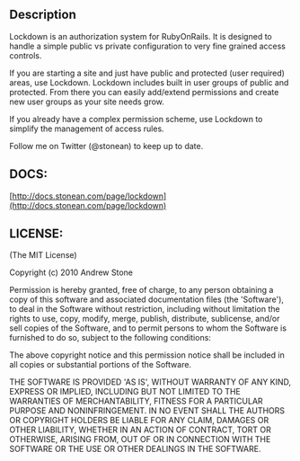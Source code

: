 ## Description

Lockdown is an authorization system for RubyOnRails. It is designed to handle a simple public vs private configuration to very fine grained access controls.

If you are starting a site and just have public and protected (user required) areas, use Lockdown. Lockdown includes built in user groups of public and protected. From there you can easily add/extend permissions and create new user groups as your site needs grow.

If you already have a complex permission scheme, use Lockdown to simplify the management of access rules.

Follow me on Twitter (@stonean) to keep up to date.

## DOCS:

  [http://docs.stonean.com/page/lockdown](http://docs.stonean.com/page/lockdown)

## LICENSE:

(The MIT License)

Copyright (c) 2010 Andrew Stone

Permission is hereby granted, free of charge, to any person obtaining
a copy of this software and associated documentation files (the
'Software'), to deal in the Software without restriction, including
without limitation the rights to use, copy, modify, merge, publish,
distribute, sublicense, and/or sell copies of the Software, and to
permit persons to whom the Software is furnished to do so, subject to
the following conditions:

The above copyright notice and this permission notice shall be
included in all copies or substantial portions of the Software.

THE SOFTWARE IS PROVIDED 'AS IS', WITHOUT WARRANTY OF ANY KIND,
EXPRESS OR IMPLIED, INCLUDING BUT NOT LIMITED TO THE WARRANTIES OF
MERCHANTABILITY, FITNESS FOR A PARTICULAR PURPOSE AND NONINFRINGEMENT.
IN NO EVENT SHALL THE AUTHORS OR COPYRIGHT HOLDERS BE LIABLE FOR ANY
CLAIM, DAMAGES OR OTHER LIABILITY, WHETHER IN AN ACTION OF CONTRACT,
TORT OR OTHERWISE, ARISING FROM, OUT OF OR IN CONNECTION WITH THE
SOFTWARE OR THE USE OR OTHER DEALINGS IN THE SOFTWARE.
